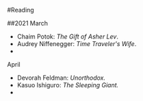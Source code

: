 #Reading

##2021
March

 * Chaim Potok:  *The Gift of Asher Lev*.
 * Audrey Niffenegger:  *Time Traveler's Wife*.
 * 

April

 * Devorah Feldman:  *Unorthodox.*  
 * Kasuo Ishiguro: *The Sleeping Giant.*
 * 
